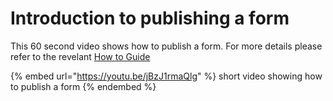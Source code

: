 # Introduction to publishing a form

This 60 second video shows how to publish a form.  For more details please refer to the revelant [How to Guide](../how-to-guides/survey-app/form-editor/publishing-a-form.md)

{% embed url="https://youtu.be/jBzJ1rmaQlg" %}
short video showing how to publish a form
{% endembed %}
